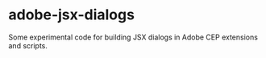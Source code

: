 # adobe-jsx-dialogs
Some experimental code for building JSX dialogs in Adobe CEP extensions and scripts. 
